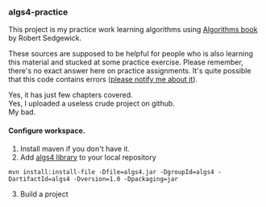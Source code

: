 
### algs4-practice

This project is my practice work learning algorithms using [Algorithms book](http://www.informit.com/store/algorithms-9780321573513) by Robert Sedgewick.

These sources are supposed to be helpful for people who is also learning this material and stucked at some practice exercise. Please remember, there's no exact answer here on practice assignments. It's quite possible that this code contains errors ([please notify me about it](mailto:vaysman@protonmail.com)).

Yes, it has just few chapters covered.  
Yes, I uploaded a useless crude project on github.  
My bad.


#### Configure workspace.

1. Install maven if you don't have it.
2. Add [algs4 library](http://algs4.cs.princeton.edu/code/algs4.jar) to your local repository

```
mvn install:install-file -Dfile=algs4.jar -DgroupId=algs4 -DartifactId=algs4 -Dversion=1.0 -Dpackaging=jar
```
3. Build a project

